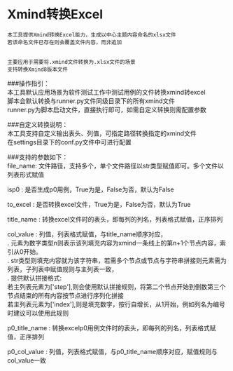# Xmind转换Excel

    本工具提供Xmind转换Excel能力，生成以中心主题内容命名的xlsx文件
    若该命名文件已存在则会覆盖文件内容，而非追加


    主要应用于需要将.xmind文件转换为.xlsx文件的场景                       
    支持转换Xmind8版本文件


###操作指引：      
本工具默认应用场景为软件测试工作中测试用例的文件转换xmind转excel   
脚本会默认转换与runner.py文件同级目录下的所有xmind文件  
runner.py为脚本启动文件，直接执行即可，如需自定义转换则需配置参数   


###自定义转换说明：    
本工具支持自定义输出表头、列值，可指定路径转换指定的xmind文件   
在settings目录下的conf.py文件中可进行配置    
    

###支持的参数如下：    
file_name: 文件路径，支持多个，单个文件路径以str类型赋值即可。多个文件以列表形式赋值   

isp0 : 是否生成p0用例，True为是，False为否，默认为False     

to_excel : 是否转换excel文件，True为是，False为否，默认为True   

title_name : 转换excel文件时的表头，即每列的列名，列表格式赋值，正序排列    

col_value : 列值，列表格式赋值，与title_name顺序对应，     
. 元素为数字类型n则表示该列填充内容为xmind一条线上的第n+1个节点内容，索引从0开始。   
. str类型则填充内容就为该字符串，若需多个节点或节点与字符串拼接则元素需为列表，子列表中赋值规则与主列表一致，     
. 提供默认拼接格式:     
若主列表元素为['step'],则会使用默认拼接规则，将第二个节点开始到倒数第三个节点结束的所有内容按节点进行序列化拼接     
若主列表元素为['index'],则是填充数字，按行自增长，从1开始，例如列名为编号时建议可以使用此规则

p0_title_name : 转换excelp0用例文件时的表头，即每列的列名，列表格式赋值，正序排列     

p0_col_value : 列值，列表格式赋值，与p0_title_name顺序对应，赋值规则与col_value一致
